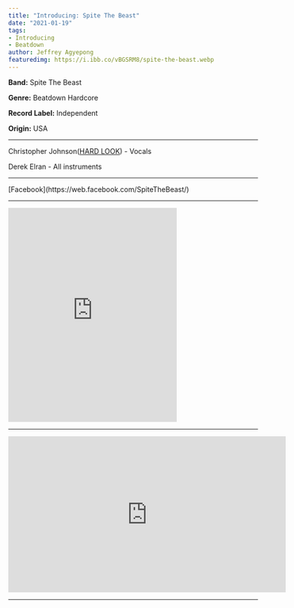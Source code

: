 ```yaml
---
title: "Introducing: Spite The Beast"
date: "2021-01-19"
tags:
- Introducing
- Beatdown
author: Jeffrey Agyepong
featuredimg: https://i.ibb.co/vBGSRM8/spite-the-beast.webp
---
```


**Band:** Spite The Beast

**Genre:** Beatdown Hardcore

**Record Label:** Independent 

**Origin:** USA

<hr>

Christopher Johnson([HARD LOOK](https://beyondthegrave.netlify.app/2020/08/28/review-hard-look-the-great-tribulation/)) - Vocals

Derek Elran - All instruments



<hr>
[Facebook](https://web.facebook.com/SpiteTheBeast/)

<hr>

<iframe style="border: 0; width: 340px; height: 432px;" src="https://bandcamp.com/EmbeddedPlayer/track=732599525/size=large/bgcol=ffffff/linkcol=0687f5/tracklist=false/transparent=true/" seamless><a href="https://spitethebeast.bandcamp.com/track/accuser">Accuser by Spite The Beast</a></iframe>



<hr>

<div class="video-container"><iframe width="560" height="315" src="https://www.youtube.com/embed/gcJ-eXOfPWg" frameborder="0" allow="accelerometer; autoplay; clipboard-write; encrypted-media; gyroscope; picture-in-picture" allowfullscreen></iframe></div>

<hr>